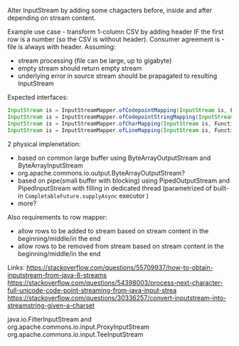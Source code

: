 Alter InputStream by adding some chagacters before, inside and after depending on stream content. 

Example use case - transform 1-column CSV by adding header IF the first row is a number (so the CSV is without header). Consumer agreement is - file is always with header.  Assuming:
* stream processing (file can be large, up to gigabyte)
* empty stream should return empty stream
* underlying error in source stream should be prapagated to resulting InputStream

Expected interfaces:
```java
InputStream is = InputStreamMapper.ofCodepointMapping(InputStream is, Function<Integer, String> codepointMapper);
InputStream is = InputStreamMapper.ofCodepointStringMapping(InputStream is, Function<String, String> codepointStringMapper);
InputStream is = InputStreamMapper.ofCharMapping(InputStream is, Function<Character, String> charMapper);
InputStream is = InputStreamMapper.ofLineMapping(InputStream is, Function<String, String> lineMapper);
```
2 physical implenetation:
* based on common large buffer using ByteArrayOutputStream and ByteArrayInputStream
 * org.apache.commons.io.output.ByteArrayOutputStream?
* based on pipe(small buffer with blocking) using PipedOutputStream and PipedInputStream with filling in dedicated thread (parametrized of built-in `CompletableFuture.supplyAsync` executor )
* more?

Also requirements to row mapper:
* allow rows to be added to stream based on stream content in the beginning/middle/in the end
* allow rows to be removed from stream based on stream content in the beginning/middle/in the end

Links:
https://stackoverflow.com/questions/55709937/how-to-obtain-inputstream-from-java-8-streams
https://stackoverflow.com/questions/54398003/process-next-character-full-unicode-code-point-streaming-from-java-input-strea
https://stackoverflow.com/questions/30336257/convert-inputstream-into-streamstring-given-a-charset


java.io.FilterInputStream and org.apache.commons.io.input.ProxyInputStream
org.apache.commons.io.input.TeeInputStream
